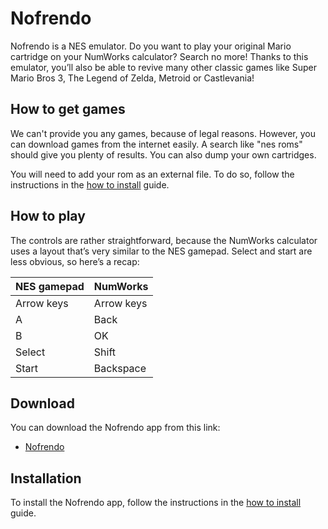 # Nofrendo

Nofrendo is a NES emulator. Do you want to play your original Mario cartridge on
your NumWorks calculator? Search no more! Thanks to this emulator, you’ll also
be able to revive many other classic games like Super Mario Bros 3, The Legend
of Zelda, Metroid or Castlevania!

## How to get games

We can't provide you any games, because of legal reasons. However, you can
download games from the internet easily. A search like "nes roms" should
give you plenty of results. You can also dump your own cartridges.

You will need to add your rom as an external file. To do so, follow the
instructions in the [how to install](../help/how-to-install.md) guide.

## How to play

The controls are rather straightforward, because the NumWorks calculator uses a
layout that’s very similar to the NES gamepad. Select and start are less
obvious, so here’s a recap:

| NES gamepad | NumWorks   |
| ----------- | ---------- |
| Arrow keys  | Arrow keys |
| A           | Back       |
| B           | OK         |
| Select      | Shift      |
| Start       | Backspace  |

## Download

You can download the Nofrendo app from this link:

- [Nofrendo](https://yann.n1n1.xyz/www/static/nwagyu/nofrendo.nwa)

## Installation

To install the Nofrendo app, follow the instructions in the
[how to install](../help/how-to-install.md) guide.
